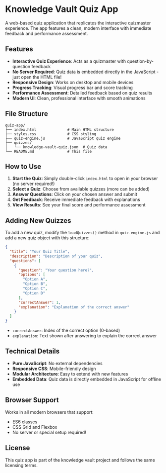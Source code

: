 # Knowledge Vault Quiz App

A web-based quiz application that replicates the interactive quizmaster experience. The app features a clean, modern interface with immediate feedback and performance assessment.

## Features

- **Interactive Quiz Experience**: Acts as a quizmaster with question-by-question feedback
- **No Server Required**: Quiz data is embedded directly in the JavaScript - just open the HTML file!
- **Responsive Design**: Works on desktop and mobile devices
- **Progress Tracking**: Visual progress bar and score tracking
- **Performance Assessment**: Detailed feedback based on quiz results
- **Modern UI**: Clean, professional interface with smooth animations

## File Structure

```
quiz-app/
├── index.html              # Main HTML structure
├── styles.css              # CSS styling
├── quiz-engine.js          # JavaScript quiz engine
├── quizzes/
│   └── knowledge-vault-quiz.json  # Quiz data
└── README.md               # This file
```

## How to Use

1. **Start the Quiz**: Simply double-click `index.html` to open in your browser (no server required!)
2. **Select a Quiz**: Choose from available quizzes (more can be added)
3. **Answer Questions**: Click on your chosen answer and submit
4. **Get Feedback**: Receive immediate feedback with explanations
5. **View Results**: See your final score and performance assessment

## Adding New Quizzes

To add a new quiz, modify the `loadQuizzes()` method in `quiz-engine.js` and add a new quiz object with this structure:

```json
{
  "title": "Your Quiz Title",
  "description": "Description of your quiz",
  "questions": [
    {
      "question": "Your question here?",
      "options": [
        "Option A",
        "Option B", 
        "Option C",
        "Option D"
      ],
      "correctAnswer": 1,
      "explanation": "Explanation of the correct answer"
    }
  ]
}
```

- `correctAnswer`: Index of the correct option (0-based)
- `explanation`: Text shown after answering to explain the correct answer

## Technical Details

- **Pure JavaScript**: No external dependencies
- **Responsive CSS**: Mobile-friendly design
- **Modular Architecture**: Easy to extend with new features
- **Embedded Data**: Quiz data is directly embedded in JavaScript for offline use

## Browser Support

Works in all modern browsers that support:
- ES6 classes
- CSS Grid and Flexbox
- No server or special setup required!

## License

This quiz app is part of the knowledge vault project and follows the same licensing terms.